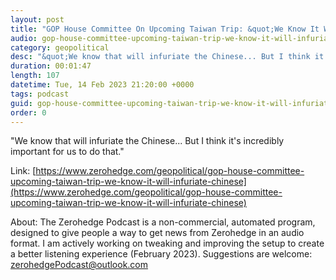 ```yaml
---
layout: post
title: "GOP House Committee On Upcoming Taiwan Trip: &quot;We Know It Will Infuriate The Chinese&quot;"
audio: gop-house-committee-upcoming-taiwan-trip-we-know-it-will-infuriate-chinese-0
category: geopolitical
desc: "&quot;We know that will infuriate the Chinese... But I think it's incredibly important for us to do that.&quot;"
duration: 00:01:47
length: 107
datetime: Tue, 14 Feb 2023 21:20:00 +0000
tags: podcast
guid: gop-house-committee-upcoming-taiwan-trip-we-know-it-will-infuriate-chinese-0
order: 0
---
```

&quot;We know that will infuriate the Chinese... But I think it's incredibly important for us to do that.&quot;

Link: [https://www.zerohedge.com/geopolitical/gop-house-committee-upcoming-taiwan-trip-we-know-it-will-infuriate-chinese](https://www.zerohedge.com/geopolitical/gop-house-committee-upcoming-taiwan-trip-we-know-it-will-infuriate-chinese)

About: The Zerohedge Podcast is a non-commercial, automated program, designed to give people a way to get news from Zerohedge in an audio format.  I am actively working on tweaking and improving the setup to create a better listening experience (February 2023).  Suggestions are welcome: [zerohedgePodcast@outlook.com](mailto:zerohedgePodcast@outlook.com)